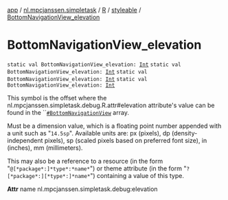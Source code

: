 [app](../../../index.md) / [nl.mpcjanssen.simpletask](../../index.md) / [R](../index.md) / [styleable](index.md) / [BottomNavigationView_elevation](.)

# BottomNavigationView_elevation

`static val BottomNavigationView_elevation: `[`Int`](https://kotlinlang.org/api/latest/jvm/stdlib/kotlin/-int/index.html)
`static val BottomNavigationView_elevation: `[`Int`](https://kotlinlang.org/api/latest/jvm/stdlib/kotlin/-int/index.html)
`static val BottomNavigationView_elevation: `[`Int`](https://kotlinlang.org/api/latest/jvm/stdlib/kotlin/-int/index.html)
`static val BottomNavigationView_elevation: `[`Int`](https://kotlinlang.org/api/latest/jvm/stdlib/kotlin/-int/index.html)

This symbol is the offset where the nl.mpcjanssen.simpletask.debug.R.attr#elevation attribute's value can be found in the ``[`#BottomNavigationView`](-bottom-navigation-view.md) array.

Must be a dimension value, which is a floating point number appended with a unit such as "`14.5sp`". Available units are: px (pixels), dp (density-independent pixels), sp (scaled pixels based on preferred font size), in (inches), mm (millimeters).

This may also be a reference to a resource (in the form "`@[*package*:]*type*:*name*`") or theme attribute (in the form "`?[*package*:][*type*:]*name*`") containing a value of this type.

**Attr**
name nl.mpcjanssen.simpletask.debug:elevation

